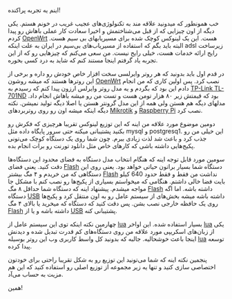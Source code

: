 اینم یه تجربه پراکنده!

خب همونطور که میدونید علاقه مند به تکنولوژی‌های عجیب غریب در خونم هستم. یکی دیگه از اون چیزایی که از قبل می‌شناختمش و اخیرا سعادت کار عملی باهاش رو پیدا کردم [OpenWrt] هست. این یک لینوکس کوچک شده برای مسیریابهای بی سیم هست. البته باید بگم که استفاده از مسیریاب‌های بی‌سیم در ایران به علت اینکه adsl زیرساخت رایج ارائه خدمات هست، خیلی رایج نیست. من سعی می‌کنم که چیزهایی رو که از این تجربه یاد گرفتم اینجا مستند کنم که شاید به درد کسی بخوره.

در قدم اول باید بدونید که هر روتر وایرلسی سخت افزار خاص خودش رو داره و برخی از این روترها هستند که میشه روشون [OpenWrt] نصب کرد. پس اولین کاری که من انجام دادم این بود که بگردم و یه مدل روتر وایرلس ارزون پیدا کنم که رسیدم به [TP-Link TL-701ND] بود که قیمتش زیر ۸۰ هزار تومن هست و تست من رو میشه باهاش انجام داد. مدلهای دیگه هم هستن ولی همه از این مدل گرونتر هستن یا اصلا دیگه تولید نمیشن. نکته دیگه اینکه میشه اون رو روی روتربردهای [Mikrotik] و [Raspberry Pi] نصب کرد.

دومین موضوع مورد علاقه من اینه که این توزیع لینوکس تقریبا هرچیزی که فکرش رو بکنید پشتیبانی میکنه حتی سرور پایگاه داده مثل mysql و postgresq1. این خیلی من رو جذب کرد و باعث شد لذت زیادی ببرم. چون شما روی یک دستگاه کوچک می‌تونی پکیج‌هایی داشته باشی که کارهای خاص مثل دانلود تورنت رو برات انجام بده.

سومین مورد قابل توجه اینه که هنگام انتخاب مدل دستگاه به فضای محدود این دستگاه‌ها دقت کنید. یعنی فضای [Flash] دستگاه شما بسیار براتون حیاتی خواهد بود. یعنی روی این دستگاهی که من خریدم و ۴ مگ بیشتر [Flash] نداشت من فقط و فقط حدود 640 کیلو بایت فضا خالی داشتم. هنگامی که میخواستم بسیاری از پکیج‌ها رو نصب کنم با مشکل جا مواجه میشدم. پیشنهاد اینه که دستگاه شما حداقل ۸ مگ [Flash] داشته باشه. اما اگه دستگاه [USB] داشته باشه میشه بخش‌های از سیستم عامل رو به اون منتقل کرد و پکیج‌ها روی یک حافظه خارجی نصب بشن. پس دقت کنید که دستگاه که میخرید یا بالای ۴ مگ [Flash] داشته باشه و یا از [USB] پشتیبانی کنه.

چهارمین نکته اینکه توی این سیستم عامل از [lua] بسیار استفاده شده. این اواخر [lua] یکی از زبان‌های اسکریپی مورد علاقه من روی دستگاه‌های کم قدرت تبدیل شده و دیدنش اینجا باعث خوشحالیه. جالبه که بدونید کل واسط کاربری وب این روتر بوسیله [lua] توسعه پیدا کرده.

پنجمین نکته اینه که شما می‌تونید این توزیع رو به شکل تقریبا راحتی برای خودتون اختصاصی سازی کنید و تنها یه زیر مجموعه از توزیع اصلی رو استفاده کنید که این هم مزیت به حساب می‌آد.

همین!

[OpenWrt]:https://en.wikipedia.org/wiki/OpenWrt
[TP-Link TL-701ND]:http://www.tp-link.com/en/products/details/cat-12_TL-WA701ND.html
[Raspberry Pi]:https://en.wikipedia.org/wiki/Raspberry_Pi
[Mikrotik]:https://en.wikipedia.org/wiki/MikroTik
[Flash]:https://en.wikipedia.org/wiki/Flash_memory
[USB]:https://en.wikipedia.org/wiki/USB
[lua]:https://en.wikipedia.org/wiki/Lua_(programming_language)
